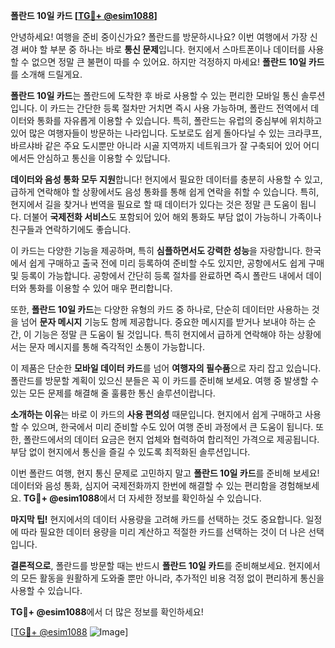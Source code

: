 **폴란드 10일 카드 [[TG💪+ @esim1088](https://t.me/s/esim1088)]**

안녕하세요! 여행을 준비 중이신가요? 폴란드를 방문하시나요? 이번 여행에서 가장 신경 써야 할 부분 중 하나는 바로 **통신 문제**입니다. 현지에서 스마트폰이나 데이터를 사용할 수 없으면 정말 큰 불편이 따를 수 있어요. 하지만 걱정하지 마세요! **폴란드 10일 카드**를 소개해 드릴게요.

**폴란드 10일 카드**는 폴란드에 도착한 후 바로 사용할 수 있는 편리한 모바일 통신 솔루션입니다. 이 카드는 간단한 등록 절차만 거치면 즉시 사용 가능하며, 폴란드 전역에서 데이터와 통화를 자유롭게 이용할 수 있습니다. 특히, 폴란드는 유럽의 중심부에 위치하고 있어 많은 여행자들이 방문하는 나라입니다. 도보로도 쉽게 돌아다닐 수 있는 크라쿠프, 바르샤바 같은 주요 도시뿐만 아니라 시골 지역까지 네트워크가 잘 구축되어 있어 어디에서든 안심하고 통신을 이용할 수 있답니다.

**데이터와 음성 통화 모두 지원**합니다! 현지에서 필요한 데이터를 충분히 사용할 수 있고, 급하게 연락해야 할 상황에서도 음성 통화를 통해 쉽게 연락을 취할 수 있습니다. 특히, 현지에서 길을 찾거나 번역을 필요로 할 때 데이터가 있다는 것은 정말 큰 도움이 됩니다. 더불어 **국제전화 서비스**도 포함되어 있어 해외 통화도 부담 없이 가능하니 가족이나 친구들과 연락하기에도 좋습니다.

이 카드는 다양한 기능을 제공하며, 특히 **심플하면서도 강력한 성능**을 자랑합니다. 한국에서 쉽게 구매하고 출국 전에 미리 등록하여 준비할 수도 있지만, 공항에서도 쉽게 구매 및 등록이 가능합니다. 공항에서 간단히 등록 절차를 완료하면 즉시 폴란드 내에서 데이터와 통화를 이용할 수 있어 매우 편리합니다.

또한, **폴란드 10일 카드**는 다양한 유형의 카드 중 하나로, 단순히 데이터만 사용하는 것을 넘어 **문자 메시지** 기능도 함께 제공합니다. 중요한 메시지를 받거나 보내야 하는 순간, 이 기능은 정말 큰 도움이 될 것입니다. 특히 현지에서 급하게 연락해야 하는 상황에서는 문자 메시지를 통해 즉각적인 소통이 가능합니다.

이 제품은 단순한 **모바일 데이터 카드**를 넘어 **여행자의 필수품**으로 자리 잡고 있습니다. 폴란드를 방문할 계획이 있으신 분들은 꼭 이 카드를 준비해 보세요. 여행 중 발생할 수 있는 모든 문제를 해결해 줄 훌륭한 통신 솔루션이랍니다.

**소개하는 이유**는 바로 이 카드의 **사용 편의성** 때문입니다. 현지에서 쉽게 구매하고 사용할 수 있으며, 한국에서 미리 준비할 수도 있어 여행 준비 과정에서 큰 도움이 됩니다. 또한, 폴란드에서의 데이터 요금은 현지 업체와 협력하여 합리적인 가격으로 제공됩니다. 부담 없이 현지에서 통신을 즐길 수 있도록 최적화된 솔루션입니다.

이번 폴란드 여행, 현지 통신 문제로 고민하지 말고 **폴란드 10일 카드**를 준비해 보세요! 데이터와 음성 통화, 심지어 국제전화까지 한번에 해결할 수 있는 편리함을 경험해보세요. **TG💪+ @esim1088**에서 더 자세한 정보를 확인하실 수 있습니다.

**마지막 팁!** 현지에서의 데이터 사용량을 고려해 카드를 선택하는 것도 중요합니다. 일정에 따라 필요한 데이터 용량을 미리 계산하고 적절한 카드를 선택하는 것이 더 나은 선택입니다.

**결론적으로**, 폴란드를 방문할 때는 반드시 **폴란드 10일 카드**를 준비해보세요. 현지에서의 모든 활동을 원활하게 도와줄 뿐만 아니라, 추가적인 비용 걱정 없이 편리하게 통신을 사용할 수 있습니다.

**TG💪+ @esim1088**에서 더 많은 정보를 확인하세요! 

[[TG💪+ @esim1088](https://t.me/s/esim1088) ![Image](https://i.postimg.cc/Y0z9fWf4/image.png)]